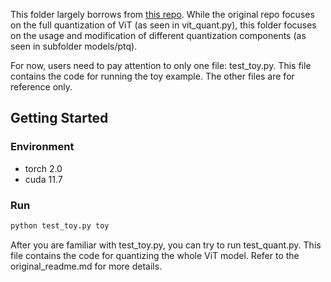 This folder largely borrows from [this repo](https://github.com/megvii-research/FQ-ViT). While the original repo focuses on the full quantization of ViT (as seen in vit_quant.py), this folder focuses on the usage and modification of different quantization components (as seen in subfolder models/ptq).

For now, users need to pay attention to only one file: test_toy.py. This file contains the code for running the toy example. The other files are for reference only.

## Getting Started

### Environment

- torch 2.0
- cuda 11.7

### Run

```bash
python test_toy.py toy
```

After you are familiar with test_toy.py, you can try to run test_quant.py. This file contains the code for quantizing the whole ViT model. Refer to the original_readme.md for more details.